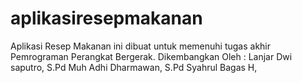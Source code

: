 # aplikasiresepmakanan
Aplikasi Resep Makanan ini dibuat untuk memenuhi tugas akhir Pemrograman Perangkat Bergerak. 
Dikembangkan Oleh :
Lanjar Dwi saputro, S.Pd
Muh Adhi Dharmawan, S.Pd
Syahrul Bagas H,
